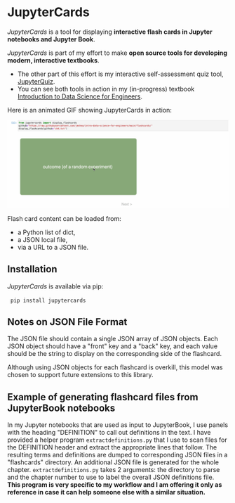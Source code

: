 # JupyterCards
*JupyterCards* is a tool for displaying **interactive flash cards in Jupyter notebooks and Jupyter Book**. 

*JupyterCards* is part of my effort to make **open source tools for developing modern, interactive textbooks**.
* The other part of this effort is my interactive self-assessment quiz tool, 
[JupyterQuiz](https://github.com/jmshea/jupyterquiz).  
* You can see both tools in action in my 
(in-progress) textbook [Introduction to Data Science for Engineers](https://github.com/jmshea/intro-data-science-for-engineers).

Here is an animated GIF showing JupyterCards in action:

![Animated GIF showing the output of JupyterCards for a sample set of 3 cards](flashcards.gif)

Flash card content can be loaded from:
* a Python list of dict,
* a JSON local file,
* via a URL to a JSON file.



## Installation 

*JupyterCards* is available via pip:

``` pip install jupytercards```


## Notes on JSON File Format
The JSON file should contain a single JSON array of JSON objects. Each JSON object should have a "front"
key and a "back" key, and each value should be the string to display on the corresponding side of the 
flashcard. 

Although using JSON objects for each flashcard is overkill, this model was
chosen to support future extensions to this library.

## Example of generating flashcard files from JupyterBook notebooks

In my Jupyter notebooks that are used as input to JupyterBook, I use panels with
the heading "DEFINITION" to call out definitions in the text. I have provided a
helper program `extractdefinitions.py` that I use to scan files for the
DEFINITION header and extract the appropriate lines that follow. The resulting
terms and definitions are dumped to corresponding JSON files in a "flashcards"
directory. An additional JSON file is generated for the whole chapter.
`extractdefinitions.py` takes 2 arguments: the directory to parse and the
chapter number to use to label the overall JSON definitions file. **This program
is very specific to my workflow and I am offering it only as reference in case
it can help someone else with a similar situation.**
<!-- Global site tag (gtag.js) - Google Analytics -->
<script async src="https://www.googletagmanager.com/gtag/js?id=G-QTK7LPF0PN"></script>
<script>
  window.dataLayer = window.dataLayer || [];
  function gtag(){dataLayer.push(arguments);}
  gtag('js', new Date());

  gtag('config', 'G-QTK7LPF0PN');
</script>

